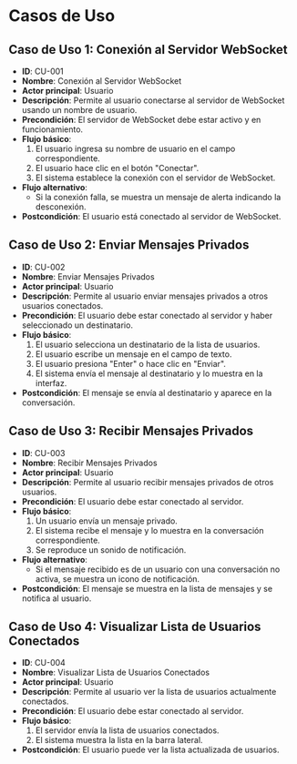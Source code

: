 # Casos de Uso

## Caso de Uso 1: Conexión al Servidor WebSocket
- **ID**: CU-001
- **Nombre**: Conexión al Servidor WebSocket
- **Actor principal**: Usuario
- **Descripción**: Permite al usuario conectarse al servidor de WebSocket usando un nombre de usuario.
- **Precondición**: El servidor de WebSocket debe estar activo y en funcionamiento.
- **Flujo básico**:
  1. El usuario ingresa su nombre de usuario en el campo correspondiente.
  2. El usuario hace clic en el botón "Conectar".
  3. El sistema establece la conexión con el servidor de WebSocket.
- **Flujo alternativo**:
  - Si la conexión falla, se muestra un mensaje de alerta indicando la desconexión.
- **Postcondición**: El usuario está conectado al servidor de WebSocket.

## Caso de Uso 2: Enviar Mensajes Privados
- **ID**: CU-002
- **Nombre**: Enviar Mensajes Privados
- **Actor principal**: Usuario
- **Descripción**: Permite al usuario enviar mensajes privados a otros usuarios conectados.
- **Precondición**: El usuario debe estar conectado al servidor y haber seleccionado un destinatario.
- **Flujo básico**:
  1. El usuario selecciona un destinatario de la lista de usuarios.
  2. El usuario escribe un mensaje en el campo de texto.
  3. El usuario presiona "Enter" o hace clic en "Enviar".
  4. El sistema envía el mensaje al destinatario y lo muestra en la interfaz.
- **Postcondición**: El mensaje se envía al destinatario y aparece en la conversación.

## Caso de Uso 3: Recibir Mensajes Privados
- **ID**: CU-003
- **Nombre**: Recibir Mensajes Privados
- **Actor principal**: Usuario
- **Descripción**: Permite al usuario recibir mensajes privados de otros usuarios.
- **Precondición**: El usuario debe estar conectado al servidor.
- **Flujo básico**:
  1. Un usuario envía un mensaje privado.
  2. El sistema recibe el mensaje y lo muestra en la conversación correspondiente.
  3. Se reproduce un sonido de notificación.
- **Flujo alternativo**:
  - Si el mensaje recibido es de un usuario con una conversación no activa, se muestra un icono de notificación.
- **Postcondición**: El mensaje se muestra en la lista de mensajes y se notifica al usuario.

## Caso de Uso 4: Visualizar Lista de Usuarios Conectados
- **ID**: CU-004
- **Nombre**: Visualizar Lista de Usuarios Conectados
- **Actor principal**: Usuario
- **Descripción**: Permite al usuario ver la lista de usuarios actualmente conectados.
- **Precondición**: El usuario debe estar conectado al servidor.
- **Flujo básico**:
  1. El servidor envía la lista de usuarios conectados.
  2. El sistema muestra la lista en la barra lateral.
- **Postcondición**: El usuario puede ver la lista actualizada de usuarios.

